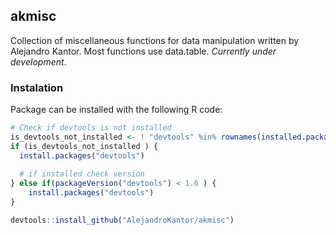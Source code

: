 
## akmisc


Collection of miscellaneous functions for data manipulation written by Alejandro Kantor. Most functions use data.table. *Currently under development*.

### Instalation

Package can be installed with the following R code:


``` r
# Check if devtools is not installed
is_devtools_not_installed <- ! "devtools" %in% rownames(installed.packages())
if (is_devtools_not_installed ) {
  install.packages("devtools")
  
  # if installed check version
} else if(packageVersion("devtools") < 1.6 ) {
    install.packages("devtools")
}

devtools::install_github("AlejandroKantor/akmisc")
```



